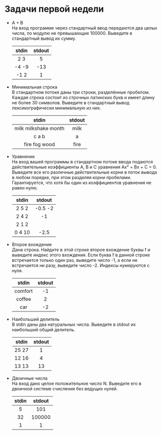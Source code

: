 # Задачи первой недели

- A + B
<br/>На вход программе через стандартный ввод передаются два целых числа, по модулю не превышающие 100000. Выведите в стандартный вывод их сумму.

    | stdin | stdout |
    | :---: | :-----: |
    | 2 3 | 5 |
    | -4 -9 | -13 |
    | -1 2 | 1 |

- Минимальная строка
<br/>В стандартном потоке даны три строки, разделённые пробелом. Каждая строка состоит из строчных латинских букв и имеет длину не более 30 символов. Выведите в стандартный вывод лексикографически минимальную из них.

    | stdin | stdout |
    | :---: | :-----: |
    | milk milkshake month | milk |
    | c a b | a |
    | fire fog wood | fire |

- Уравнение
<br/>На вход вашей программы в стандартном потоке ввода подаются действительные коэффициенты A, B и C уравнения Ax² + Bx + C = 0. Выведите все его различные действительные корни в поток вывода в любом порядке, при этом разделяя корни пробелами. Гарантируется, что хотя бы один из коэффициентов уравнения не равен нулю.

    | stdin | stdout |
    | :---: | :-----: |
    | 2 5 2 | -0.5 -2 |
    | 2 4 2 | -1 |
    | 2 1 2 |  |
    | 0 4 10 | -2.5 |

- Второе вхождение
<br/>Дана строка. Найдите в этой строке второе вхождение буквы f и выведите  индекс этого вхождения. Если буква f в данной строке встречается только  один раз, выведите число -1, а если не встречается ни разу, выведите  число -2. Индексы нумеруются с нуля.

    | stdin | stdout |
    | :---: | :-----: |
    | comfort | -1 |
    | coffee | 2 |
    | car | -2 |

- Наибольший делитель
	<br/>В stdin даны два натуральных числа. Выведите в stdout их наибольший общий делитель.

	| stdin | stdout |
    | :---: | :-----: |
    | 25 27 | 1 |
    | 12 16 | 4 |
    | 13 13 | 13 |

- Двоичные числа
	<br/>На вход дано целое положительное число N. Выведите его в двоичной системе счисления без ведущих нулей.

	| stdin | stdout |
    | :---: | :-----: |
    | 5 | 101 |
    | 32 | 100000 |
    | 1 | 1 |